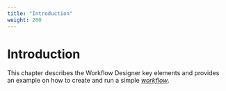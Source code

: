 ```yaml
---
title: "Introduction"
weight: 200
---
```



# Introduction

This chapter describes the Workflow Designer key elements and provides an example on how to create and run a simple _[_workflow_](workflow-elements-and-connections.md)_.
